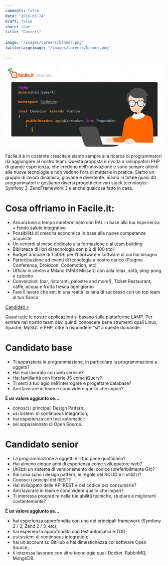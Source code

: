 ```yaml
---
comments: false
date: "2016-03-24"
draft: false
share: true
title: "Careers"

image: "/images/careers/banner.png"
twitterlargeimage: "/images/careers/banner.png"

---
```


![Facile.it - lavora con noi!](/images/careers/banner.png)

Facile.it è in costante crescita e siamo sempre alla ricerca di programmatori da aggiungere al nostro team. Questa proposta è rivolta a sviluppatori PHP di grande esperienza, che credono nell’innovazione e sono sempre attenti alle nuove tecnologie e non vedono l’ora di metterle in pratica. Siamo un gruppo di lavoro dinamico, giovane e divertente. Siamo in totale quasi 40 programmatori e gestiamo diversi progetti con vari stack tecnologici: Symfony 3, ZendFramework 3 e anche qualcosa fatto in casa.

# Cosa offriamo in Facile.it:

 * Assunzione a tempo indeterminato con RAL in base alla tua esperienza + fondo salute integrativo
 * Possibilità di crescita economica in base alle nuove competenze acquisite
 * Un venerdì al mese dedicato alla formazione e al team building
 * Biblioteca di libri di tecnologia con più di 100 titoli
 * Budget annuale di 1.500€ per l’hardware e software di cui hai bisogno
 * Partecipazione ad eventi di tecnologia a nostro carico (Pragma Conference, Droidcon, Codemotion, etc)
 * Ufficio in centro a Milano (MM3 Missori) con sala relax, sofà, ping-pong e calcetto
 * Convenzioni (bar, ristoranti, palestre and more!), Ticket Restaurant, caffè, acqua e frutta fresca ogni giorno
 * Fare il lavoro che ami in una realtà italiana di successo con un top team al tuo fianco

<a href="http://jobs.facile.it/chi-cerchiamo/candidati.html" target="\_blank">Candidati »</a>

Quasi tutte le nostre applicazioni si basano sulla piattaforma LAMP. Per entrare nel nostro team devi quindi conoscere bene strumenti quali Linux, Apache, MySQL e PHP, oltre a rispondere “sì” a queste domande:

# Candidato base

 * Ti appassiona la programmazione, in particolare la programmazione a oggetti?
 * Hai mai lavorato con web service?
 * Hai familiarità con librerie JS come jQuery?
 * Ti senti a tuo agio nell’interrogare e progettare database?
 * Ami lavorare in team e condividere quello che impari?

**È un valore aggiunto se...**

 * conosci i principali Design Pattern;
 * usi sistemi di continuous integration;
 * hai esperienza con test automatici;
 * sei appassionato di Open Source.

# Candidato senior
 
 * La programmazione a oggetti è il tuo pane quotidiano?
 * Hai almeno cinque anni di esperienza come sviluppatore web?
 * Utilizzi un sistema di versionamento del codice (preferibilmente Git)?
 * Sai cosa sono i design pattern, le regole del SOLID e li utilizzi?
 * Conosci i principi del REST?
 * Hai sviluppato delle API REST e del codice per consumarle?
 * Ami lavorare in team e condividere quello che impari?
 * Ti interessa progredire nelle tue abilità tecniche, studiare e migliorarti costantemente?

**È un valore aggiunto se...**

 * hai esperienza approfondita con uno dei principali framework (Symfony 2 / 3, Zend 2 / 3, etc);
 * hai esperienza approfondita con test automatici e TDD;
 * usi sistemi di continuous integration;
 * hai un account su GitHub e hai dimestichezza col software Open Source;
 * ti interessa lavorare con altre tecnologie quali Docker, RabbitMQ, MongoDB.
